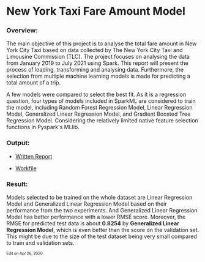 # New York Taxi Fare Amount Model 

### Overview:
The main objective of this project is to analyse the total fare amount in New York City Taxi based on data collected by The New York City Taxi and Limousine Commission (TLC). The project focuses on analysing the data from January 2019 to July 2021 using Spark. This report will present the process of loading, transforming and analysing data. Furthermore, the selection from multiple machine learning models is made for predicting a total amount of a trip.

A few models were compared to select the best fit. As it is a regression question, four types of models included in SparkML are considered to train the model, including Random Forest Regression Model, Linear Regression Model, Generalized Linear Regression Model, and Gradient Boosted Tree Regression Model. Considering the relatively limited native feature selection functions in Pyspark's MLlib.

### Output:
- [Written Report](https://github.com/wenyingw/New-York-Taxi-Fare-Amount-Model/blob/main/report_new_york_taxi_fare_amount_model.pdf)

- [Workfile](https://github.com/wenyingw/New-York-Taxi-Fare-Amount-Model/blob/main/workfile_new_york_taxi_fare_amount_model%20.ipynb)

### Result:
Models selected to be trained on the whole dataset are Linear Regression Model and Generalized Linear Regression Model based on their performance from the two experiments. And Generalized Linear Regression Model has better performance with a lower RMSE score. Moreover, the RMSE for predicted test data is about **0.8254** by **Generalized Linear Regression Model**, which is even better than the score on the validation set. This might be due to the size of the test dataset being very small compared to train and validation sets.

<sub><sup>Edit on Apr 26, 2020</sup></sub>